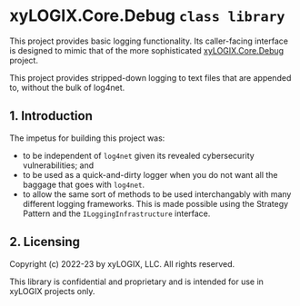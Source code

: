 ﻿# xyLOGIX.Core.Debug `class library`

This project provides basic logging functionality.  Its caller-facing interface is designed to mimic that of the more sophisticated [xyLOGIX.Core.Debug](https://github.com/astrohart/xyLOGIX.Core.Debug.VS2019) project.

This project provides stripped-down logging to text files that are appended to, without the bulk of log4net.

## 1. Introduction

The impetus for building this project was:

* to be independent of `log4net` given its revealed cybersecurity vulnerabilities; and
* to be used as a quick-and-dirty logger when you do not want all the baggage that goes with `log4net`.
* to allow the same sort of methods to be used interchangably with many different logging frameworks.  This is made possible using the Strategy Pattern and the `ILoggingInfrastructure` interface.

## 2. Licensing

Copyright (c) 2022-23 by xyLOGIX, LLC.  All rights reserved.

This library is confidential and proprietary and is intended for use in xyLOGIX projects only.